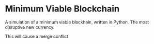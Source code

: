 # Minimum Viable Blockchain
A simulation of a minimum viable blockhain, written in Python. 
The most disruptive new currency.

This will cause a merge conflict
